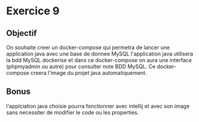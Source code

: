 # Exercice 9

## Objectif

On souhaite creer un docker-compose qui permetra de lancer une application java avec une base de donnee MySQL
l'application java utilisera la bdd MySQL dockerise et dans ce docker-compose on aura une interface (phpmyadmin ou autre) pour consulter note BDD MySQL.
Ce docker-compose creera l'image du projet java automatiquement.


## Bonus 
l'applciation java choisie pourra fonctionner avec intellij et avec son image sans necessiter de modifier le 
code ou les properties.
